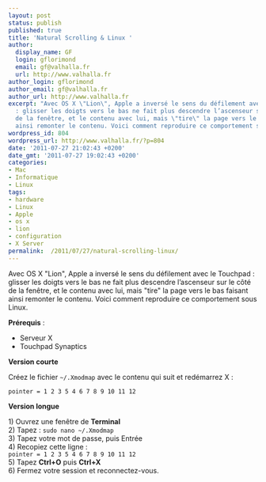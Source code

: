 ```yaml
---
layout: post
status: publish
published: true
title: 'Natural Scrolling & Linux '
author:
  display_name: GF
  login: gflorimond
  email: gf@valhalla.fr
  url: http://www.valhalla.fr
author_login: gflorimond
author_email: gf@valhalla.fr
author_url: http://www.valhalla.fr
excerpt: "Avec OS X \"Lion\", Apple a inversé le sens du défilement avec le Touchpad
  : glisser les doigts vers le bas ne fait plus descendre l’ascenseur sur le côté
  de la fenêtre, et le contenu avec lui, mais \"tire\" la page vers le bas faisant
  ainsi remonter le contenu. Voici comment reproduire ce comportement sous Linux.\r\n\r\n"
wordpress_id: 804
wordpress_url: http://www.valhalla.fr/?p=804
date: '2011-07-27 21:02:43 +0200'
date_gmt: '2011-07-27 19:02:43 +0200'
categories:
- Mac
- Informatique
- Linux
tags:
- hardware
- Linux
- Apple
- os x
- lion
- configuration
- X Server
permalink:  /2011/07/27/natural-scrolling-linux/
---
```

<p>Avec OS X "Lion", Apple a inversé le sens du défilement avec le Touchpad : glisser les doigts vers le bas ne fait plus descendre l’ascenseur sur le côté de la fenêtre, et le contenu avec lui, mais "tire" la page vers le bas faisant ainsi remonter le contenu. Voici comment reproduire ce comportement sous Linux.</p>
<p><a id="more"></a><a id="more-804"></a></p>
<p><strong>Prérequis</strong> :
<ul>
<li>Serveur X</li>
<li>Touchpad Synaptics</li>
</ul>
<p><b>Version courte</b></p>
<p>Créez le fichier <code>~/.Xmodmap</code> avec le contenu qui suit et redémarrez X :</p>
<p><code>pointer = 1 2 3 5 4 6 7 8 9 10 11 12</code></p>
<p><b>Version longue</b></p>
<p>1) Ouvrez une fenêtre de <b>Terminal</b><br />
2) Tapez : <code>sudo nano ~/.Xmodmap</code><br />
3) Tapez votre mot de passe, puis Entrée<br />
4) Recopiez cette ligne :<br />
<code>pointer = 1 2 3 5 4 6 7 8 9 10 11 12</code><br />
5) Tapez <b>Ctrl+O</b> puis <b>Ctrl+X</b><br />
6) Fermez votre session et reconnectez-vous.</p>
